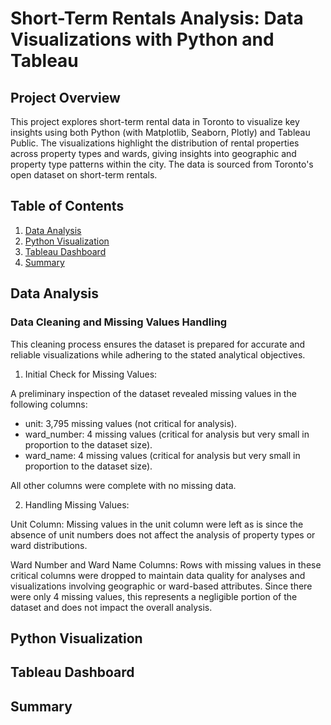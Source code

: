 # Short-Term Rentals Analysis: Data Visualizations with Python and Tableau

## Project Overview
This project explores short-term rental data in Toronto to visualize key insights using both Python (with Matplotlib, Seaborn, Plotly) and Tableau Public. The visualizations highlight the distribution of rental properties across property types and wards, giving insights into geographic and property type patterns within the city. The data is sourced from Toronto's open dataset on short-term rentals.

## Table of Contents

1. [Data Analysis](#Data-Analysis)
2. [Python Visualization](#Python-Visualization)
3. [Tableau Dashboard](#Tableau-Dashboard)
4. [Summary](#Summary)

## Data Analysis

### Data Cleaning and Missing Values Handling

This cleaning process ensures the dataset is prepared for accurate and reliable visualizations while adhering to the stated analytical objectives.

1. Initial Check for Missing Values:
   
A preliminary inspection of the dataset revealed missing values in the following columns:
   - unit: 3,795 missing values (not critical for analysis).
   - ward_number: 4 missing values (critical for analysis but very small in proportion to the dataset size).
   - ward_name: 4 missing values (critical for analysis but very small in proportion to the dataset size).

All other columns were complete with no missing data.

2. Handling Missing Values:

Unit Column: Missing values in the unit column were left as is since the absence of unit numbers does not affect the analysis of property types or ward distributions.

Ward Number and Ward Name Columns: Rows with missing values in these critical columns were dropped to maintain data quality for analyses and visualizations involving geographic or ward-based attributes. Since there were only 4 missing values, this represents a negligible portion of the dataset and does not impact the overall analysis.

## Python Visualization


## Tableau Dashboard


## Summary

